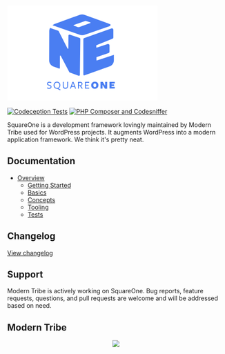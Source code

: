 ![./example/example.svg](./logo.svg)

[![Codeception Tests](https://github.com/moderntribe/square-one/actions/workflows/ci.yml/badge.svg)](https://github.com/moderntribe/square-one/actions/workflows/ci.yml)
[![PHP Composer and Codesniffer](https://github.com/moderntribe/square-one/actions/workflows/phpcs.yml/badge.svg)](https://github.com/moderntribe/square-one/actions/workflows/phpcs.yml)

SquareOne is a development framework lovingly maintained by Modern Tribe used for WordPress projects. It augments WordPress into a modern application framework. We think it's pretty neat.   

## Documentation

* [Overview](/docs/README.md)
    * [Getting Started](/docs/getting-started)
    * [Basics](/docs/basics)
    * [Concepts](/docs/concepts)
    * [Tooling ](/docs/tooling)
    * [Tests](/docs/tests)

## Changelog

[View changelog](./changelog.md)

## Support

Modern Tribe is actively working on SquareOne. Bug reports, feature requests, questions, and pull requests are welcome and will be addressed based on need.

## Modern Tribe

<p align="center">
<a href="https://tri.be/contact/"><img src="https://moderntribe-common.s3.us-west-2.amazonaws.com/marketing/ModernTribe-Banner.png"></a>
</p>
